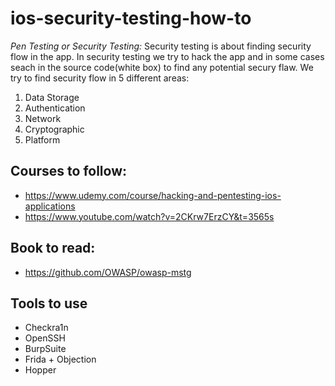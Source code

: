 # ios-security-testing-how-to

*Pen Testing or Security Testing:* Security testing is about finding security flow in the app. In security testing we try to hack the app and in some cases seach in the source code(white box) to find any potential secury flaw. We try to find security flow in 5 different areas: 

1. Data Storage
2. Authentication
3. Network
4. Cryptographic
5. Platform


## Courses to follow:
* https://www.udemy.com/course/hacking-and-pentesting-ios-applications
* https://www.youtube.com/watch?v=2CKrw7ErzCY&t=3565s

## Book to read:
* https://github.com/OWASP/owasp-mstg

## Tools to use
* Checkra1n
* OpenSSH
* BurpSuite
* Frida + Objection
* Hopper
